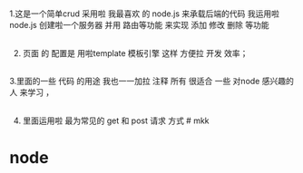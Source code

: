 ## 
 1.这是一个简单crud 采用啦 我最喜欢 的 node.js 来承载后端的代码  我运用啦 node.js 创建啦一个服务器  并用 路由等功能 来实现  添加 修改 删除 等功能

 ##

 2. 页面 的 配置是 用啦template 模板引擎 这样 方便拉 开发 效率；

 ##

 3.里面的一些 代码  的用途 我也一一加拉 注释 所有 很适合 一些 对node 感兴趣的 人 来学习 ，

 ##
 4.  里面运用啦 最为常见的 get  和 post 请求 方式  # mkk
# node
